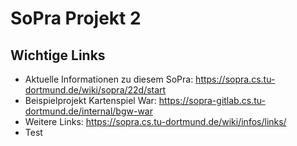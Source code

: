 # SoPra Projekt 2

## Wichtige Links

* Aktuelle Informationen zu diesem SoPra: https://sopra.cs.tu-dortmund.de/wiki/sopra/22d/start
* Beispielprojekt Kartenspiel War: https://sopra-gitlab.cs.tu-dortmund.de/internal/bgw-war
* Weitere Links: https://sopra.cs.tu-dortmund.de/wiki/infos/links/
* Test
